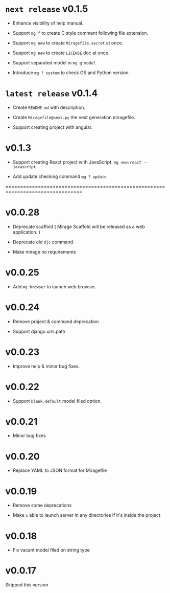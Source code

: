 # `next release` v0.1.5

- Enhance visibility of help manual.

- Support `mg f` to create C style comment following file extension.

- Support `mg new` to create `Miragefile.secret` at once.

- Support `mg new` to create `LICENSE` doc at once.

- Support separated model in `mg g model`

- Introduce `mg ? system` to check OS and Python version.


# `latest release` v0.1.4

- Create `README.md` with description.

- Create `Miragefile@next.py` the next generation miragefile.

- Support creating project with angular.

# v0.1.3

- Support creating React project with JavaScript. `mg new:react --javascript`

- Add update checking command `mg ? update`

================================================================================

# v0.0.28

- Deprecate scaffold ( Mirage Scaffold will be released as a web application. )

- Deprecate old `djc` command.

- Make mirage no requirements

# v0.0.25

- Add `mg browser` to launch web browser.

# v0.0.24

- Remove project & command deprecation

- Support django.urls.path

# v0.0.23

- Improve help & minor bug fixes.

# v0.0.22

- Support `blank`, `default` model filed option.

# v0.0.21

- Minor bug fixes

# v0.0.20

- Replace YAML to JSON format for Miragefile

# v0.0.19

- Remove some deprecations

- Make `s` able to launch server in any directories if it's inside the project.

# v0.0.18

- Fix vacant model filed on string type

# v0.0.17

Skipped this version
